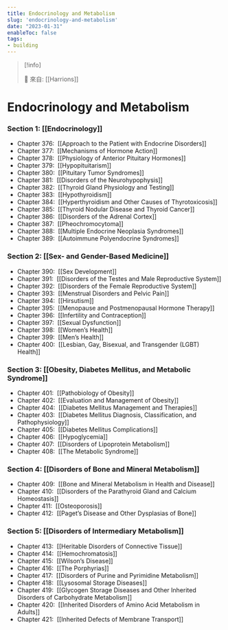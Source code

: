 ```yaml
---
title: Endocrinology and Metabolism
slug: 'endocrinology-and-metabolism'
date: "2023-01-31"
enableToc: false
tags:
- building
---
```


> [!info]
>
> 🌱 來自: [[Harrions]]

# Endocrinology and Metabolism


### Section 1: [[Endocrinology]]

*   Chapter 376:  [[Approach to the Patient with Endocrine Disorders]]
*   Chapter 377:  [[Mechanisms of Hormone Action]]
*   Chapter 378:  [[Physiology of Anterior Pituitary Hormones]]
*   Chapter 379:  [[Hypopituitarism]]
*   Chapter 380:  [[Pituitary Tumor Syndromes]]
*   Chapter 381:  [[Disorders of the Neurohypophysis]]
*   Chapter 382:  [[Thyroid Gland Physiology and Testing]]
*   Chapter 383:  [[Hypothyroidism]]
*   Chapter 384:  [[Hyperthyroidism and Other Causes of Thyrotoxicosis]]
*   Chapter 385:  [[Thyroid Nodular Disease and Thyroid Cancer]]
*   Chapter 386:  [[Disorders of the Adrenal Cortex]]
*   Chapter 387:  [[Pheochromocytoma]]
*   Chapter 388:  [[Multiple Endocrine Neoplasia Syndromes]]
*   Chapter 389:  [[Autoimmune Polyendocrine Syndromes]]

### Section 2: [[Sex- and Gender-Based Medicine]]

*   Chapter 390:  [[Sex Development]]
*   Chapter 391:  [[Disorders of the Testes and Male Reproductive System]]
*   Chapter 392:  [[Disorders of the Female Reproductive System]]
*   Chapter 393:  [[Menstrual Disorders and Pelvic Pain]]
*   Chapter 394:  [[Hirsutism]]
*   Chapter 395:  [[Menopause and Postmenopausal Hormone Therapy]]
*   Chapter 396:  [[Infertility and Contraception]]
*   Chapter 397:  [[Sexual Dysfunction]]
*   Chapter 398:  [[Women’s Health]]
*   Chapter 399:  [[Men’s Health]]
*   Chapter 400:  [[Lesbian, Gay, Bisexual, and Transgender (LGBT) Health]]

### Section 3: [[Obesity, Diabetes Mellitus, and Metabolic Syndrome]]

*   Chapter 401:  [[Pathobiology of Obesity]]
*   Chapter 402:  [[Evaluation and Management of Obesity]]
*   Chapter 404:  [[Diabetes Mellitus Management and Therapies]]
*   Chapter 403:  [[Diabetes Mellitus Diagnosis, Classification, and Pathophysiology]]
*   Chapter 405:  [[Diabetes Mellitus Complications]]
*   Chapter 406:  [[Hypoglycemia]]
*   Chapter 407:  [[Disorders of Lipoprotein Metabolism]]
*   Chapter 408:  [[The Metabolic Syndrome]]

### Section 4: [[Disorders of Bone and Mineral Metabolism]]

*   Chapter 409:  [[Bone and Mineral Metabolism in Health and Disease]]
*   Chapter 410:  [[Disorders of the Parathyroid Gland and Calcium Homeostasis]]
*   Chapter 411:  [[Osteoporosis]]
*   Chapter 412:  [[Paget’s Disease and Other Dysplasias of Bone]]

### Section 5: [[Disorders of Intermediary Metabolism]]

*   Chapter 413:  [[Heritable Disorders of Connective Tissue]]
*   Chapter 414:  [[Hemochromatosis]]
*   Chapter 415:  [[Wilson’s Disease]]
*   Chapter 416:  [[The Porphyrias]]
*   Chapter 417:  [[Disorders of Purine and Pyrimidine Metabolism]]
*   Chapter 418:  [[Lysosomal Storage Diseases]]
*   Chapter 419:  [[Glycogen Storage Diseases and Other Inherited Disorders of Carbohydrate Metabolism]]
*   Chapter 420:  [[Inherited Disorders of Amino Acid Metabolism in Adults]]
*   Chapter 421:  [[Inherited Defects of Membrane Transport]]

